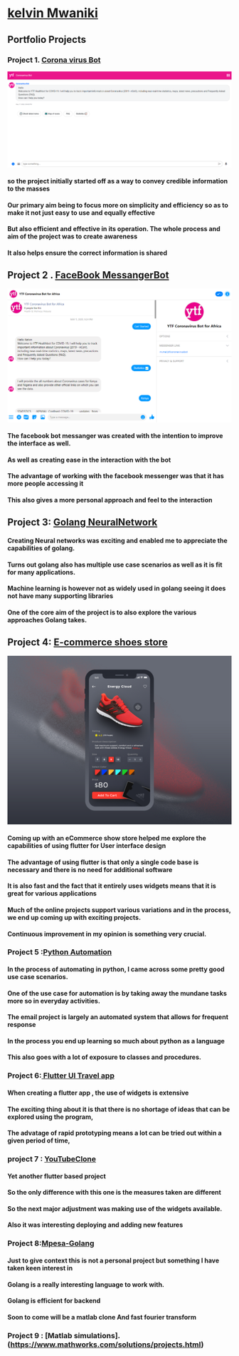 # [kelvin Mwaniki ](https://kelvin169.github.io/kelvinMwaniki/)
## Portfolio Projects
### Project 1. [Corona virus Bot ](https://webchat.snatchbot.me/2d7fac783f74a5e528703986d0d2702f01dd35233435a0c67ca9f5282e3b98af)
![](CoronaVirus.png)
#### so the project initially started off as a way to convey credible information to the masses
#### Our primary aim being to focus more on simplicity and efficiency so as to make it not just easy to use and equally effective
#### But also efficient and effective  in its operation. The whole process and aim of the project was to create awareness
#### It also helps ensure the correct information is shared


## Project 2 . [FaceBook MessangerBot](https://www.messenger.com/t/ytfcoronavirusbot)
![](FBchat.PNG)
#### The facebook bot messanger was created with the intention to improve the interface as well.
#### As well as creating ease in the interaction with the bot
#### The advantage of working with the facebook messenger was that it has more people accessing it
#### This also gives a more personal approach and feel to the interaction 

## Project 3: [Golang NeuralNetwork](https://github.com/kelvin169/Golang-Neuralnet)
#### Creating Neural networks was exciting and enabled me to appreciate the capabilities of golang.
#### Turns out golang also has multiple use case scenarios as well as it is fit for many applications.
#### Machine learning is however not as widely used in golang seeing it does not have many supporting libraries
#### One of the core aim of the project is to also explore the various approaches Golang takes.

## Project 4: [E-commerce shoes store](https://github.com/kelvin169/Flutter-Adidas-Shoes-Ecommerce-App-UI)
![](store.jpg)
#### Coming up with an eCommerce show store helped me explore the capabilities of using flutter for User interface design
####  The advantage of using flutter is that only a single code base is necessary and there is no need for additional software 
#### It is also fast and the fact that it entirely uses widgets means that it is great for various applications
#### Much of the online projects support various variations and in the process, we end up coming up with exciting projects.
#### Continuous improvement in my opinion is something very crucial.

### Project 5 :[Python Automation](https://github.com/kelvin169/Python-Automation)
#### In the process of automating in python, I came across some pretty good use case scenarios.
#### One of the use case for automation is by taking away the mundane tasks more so in everyday activities.
#### The email project is largely an automated system that allows for frequent response
####  In the process you end up learning so much about python as a language
####  This also goes with a lot of exposure to classes and procedures.

### Project 6:[ Flutter UI Travel app](https://github.com/kelvin169/flutter_travel_ui)
#### When creating a flutter app , the use of widgets is extensive
#### The exciting thing about it is that there is no shortage of ideas that can be explored using the program,
#### The advatage of rapid prototyping means a lot can be tried out within a given period of time,

### project 7 : [YouTubeClone](https://www.youtube.com/watch?v=aLLwKaxh98M) 
#### Yet another flutter based project 
#### So the only difference with this one is the measures taken are different
#### So the next major adjustment was making use of the widgets available. 
#### Also it was interesting deploying and adding new features

### Project 8:[Mpesa-Golang ](https://github.com/kelvin169/mpesa-api-go)
#### Just to give context this is not a personal project but something I have taken keen interest in 
#### Golang is a really interesting language to work with. 
#### Golang is efficient for backend
#### Soon to come will be a matlab clone And fast fourier transform

### Project 9 : [Matlab simulations].(https://www.mathworks.com/solutions/projects.html)

